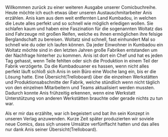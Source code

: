 Willkommen zurück zu einer weiteren Ausgabe unserer Comicbuchreihe.
Heute möchte ich euch etwas über unseren Austauschmitarbeiter Anis erzählen.
Anis kam aus dem weit entfernten Land Kumbadou, in welchen die Leute alles perfekt und so schnell wie möglich erledigen wollen.
Sie schlafen kaum und haben eine Faszination für die sogenannten Woltatz das sind Fahrzeuge mit großen Reifen, welche es ihnen ermöglichen ihre felsige Berglandschaft zu bereisen.
Woltatz sind schnell, fast einhundert Mal so schnell wie du oder ich laufen können.
Da jeder Einwohner in Kumbadou ein Woltatz möchte sind in den letzten Jahren große Fabriken entstanden um der Nachfrage hinterher zu kommen.
Anis ist dort ein Chef und hat es jeden Tag gehasst, wenn Teile fehlten oder sich die Produktion in einem Teil der Fabrik verzögerte.
Da die Kumbadouaner es hassen, wenn nicht alles perfekt läuft schloß sich Anis in sein Büro eine Woche lang ein, bis er die Lösung hatte.
Eine Übersicht(Trelloboard) über die einzelnen Werkstätten und Produktionsabschnitte der Fabrik, welche stündlich wenn nicht täglich von den einzelnen Mitarbeitern und Teams aktualisiert werden mussten.
Dadurch konnte Anis frühzeitig erkennen, wenn eine Werkstatt Unterstützung von anderen Werkstätten brauchte oder gerade nichts zu tun war.

Als er mir das erzählte, war ich begeistert und bat ihn sein Konzept in unseren Verlag anzuwenden.
Kurze Zeit später produzierten wir soviele neue Comics, dass sich unsere Umsätze verfünffacht hatten und das alles nur dank Anis seiner Übersicht(Trelloboard).